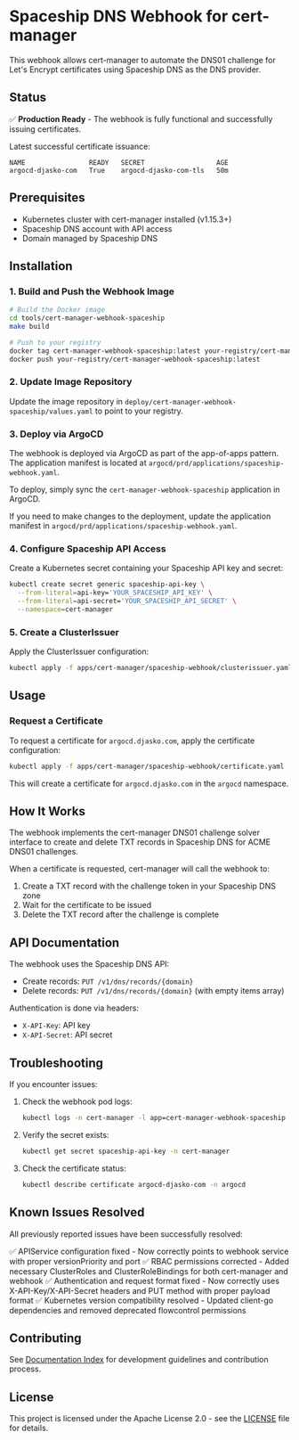 # Spaceship DNS Webhook for cert-manager

This webhook allows cert-manager to automate the DNS01 challenge for Let's Encrypt certificates using Spaceship DNS as the DNS provider.

## Status

✅ **Production Ready** - The webhook is fully functional and successfully issuing certificates.

Latest successful certificate issuance:
```
NAME                READY   SECRET                  AGE
argocd-djasko-com   True    argocd-djasko-com-tls   50m
```

## Prerequisites

- Kubernetes cluster with cert-manager installed (v1.15.3+)
- Spaceship DNS account with API access
- Domain managed by Spaceship DNS

## Installation

### 1. Build and Push the Webhook Image

```bash
# Build the Docker image
cd tools/cert-manager-webhook-spaceship
make build

# Push to your registry
docker tag cert-manager-webhook-spaceship:latest your-registry/cert-manager-webhook-spaceship:latest
docker push your-registry/cert-manager-webhook-spaceship:latest
```

### 2. Update Image Repository

Update the image repository in `deploy/cert-manager-webhook-spaceship/values.yaml` to point to your registry.

### 3. Deploy via ArgoCD

The webhook is deployed via ArgoCD as part of the app-of-apps pattern. The application manifest is located at `argocd/prd/applications/spaceship-webhook.yaml`.

To deploy, simply sync the `cert-manager-webhook-spaceship` application in ArgoCD.

If you need to make changes to the deployment, update the application manifest in `argocd/prd/applications/spaceship-webhook.yaml`.

### 4. Configure Spaceship API Access

Create a Kubernetes secret containing your Spaceship API key and secret:

```bash
kubectl create secret generic spaceship-api-key \
  --from-literal=api-key='YOUR_SPACESHIP_API_KEY' \
  --from-literal=api-secret='YOUR_SPACESHIP_API_SECRET' \
  --namespace=cert-manager
```

### 5. Create a ClusterIssuer

Apply the ClusterIssuer configuration:

```bash
kubectl apply -f apps/cert-manager/spaceship-webhook/clusterissuer.yaml
```

## Usage

### Request a Certificate

To request a certificate for `argocd.djasko.com`, apply the certificate configuration:

```bash
kubectl apply -f apps/cert-manager/spaceship-webhook/certificate.yaml
```

This will create a certificate for `argocd.djasko.com` in the `argocd` namespace.

## How It Works

The webhook implements the cert-manager DNS01 challenge solver interface to create and delete TXT records in Spaceship DNS for ACME DNS01 challenges.

When a certificate is requested, cert-manager will call the webhook to:

1. Create a TXT record with the challenge token in your Spaceship DNS zone
2. Wait for the certificate to be issued
3. Delete the TXT record after the challenge is complete

## API Documentation

The webhook uses the Spaceship DNS API:

- Create records: `PUT /v1/dns/records/{domain}`
- Delete records: `PUT /v1/dns/records/{domain}` (with empty items array)

Authentication is done via headers:
- `X-API-Key`: API key
- `X-API-Secret`: API secret

## Troubleshooting

If you encounter issues:

1. Check the webhook pod logs:
   ```bash
   kubectl logs -n cert-manager -l app=cert-manager-webhook-spaceship
   ```

2. Verify the secret exists:
   ```bash
   kubectl get secret spaceship-api-key -n cert-manager
   ```

3. Check the certificate status:
   ```bash
   kubectl describe certificate argocd-djasko-com -n argocd
   ```

## Known Issues Resolved

All previously reported issues have been successfully resolved:

✅ APIService configuration fixed - Now correctly points to webhook service with proper versionPriority and port
✅ RBAC permissions corrected - Added necessary ClusterRoles and ClusterRoleBindings for both cert-manager and webhook
✅ Authentication and request format fixed - Now correctly uses X-API-Key/X-API-Secret headers and PUT method with proper payload format
✅ Kubernetes version compatibility resolved - Updated client-go dependencies and removed deprecated flowcontrol permissions

## Contributing

See [Documentation Index](docs/README.md) for development guidelines and contribution process.

## License

This project is licensed under the Apache License 2.0 - see the [LICENSE](LICENSE) file for details.